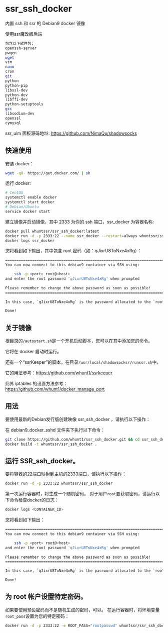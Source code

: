 # ssr_ssh_docker
内置 ssh 和 ssr 的 Debian9 docker 镜像
   
使用ssr魔改版后端
```bash
包含以下软件包: 
openssh-server 
pwgen 
wget 
vim 
nano 
cron 
git 
python 
python-pip 
libssl-dev 
python-dev 
libffi-dev 
python-setuptools 
gcc 
libsodium-dev 
openssl 
cymysql 
```
ssr_uim 面板源码地址: https://github.com/NimaQu/shadowsocks

## 快速使用

安装 docker：
```bash
wget -qO- https://get.docker.com/ | sh
```
运行 docker:
```bash
# CentOS
systemctl enable docker
systemctl start docker
# Debian/Ubuntu
service docker start
```
建立镜像并启动镜像，其中 2333 为你的 ssh 端口，ssr_docker 为容器名称:
```bash
docker pull whuntssr/ssr_ssh_docker:latest
docker run -d -p 2333:22 --name ssr_docker --restart=always whuntssr/ssr_ssh_docker
docker logs ssr_docker
```
您将看到如下输出，其中包含 root 密码（如：qJixrU8ToNxe4xRg）：
```bash
========================================================================
You can now connect to this debian9 container via SSH using:

    ssh -p <port> root@<host>
and enter the root password 'qJixrU8ToNxe4xRg' when prompted
	
Please remember to change the above password as soon as possible!
========================================================================

In this case, `qJixrU8ToNxe4xRg` is the password allocated to the `root` user.

Done!
```
## 关于镜像

根目录的`/autostart.sh`是一个开机启动脚本，您可以在其中添加您的命令。

它将在 docker 启动时运行。

还有一个“ssrKeeper”的脚本，在目录`/usr/local/shadowsocksr/runssr.sh`中。

它的用法参考：https://github.com/whunt1/ssrkeeper

此外 iptables 的设置方法参考：https://github.com/whunt1/docker_manage_port

## 用法
要使用最新的Debian发行版创建映像 ssr_ssh_docker ，请执行以下操作：

在 debian9_docker_sshd 文件夹下执行以下命令：
```bash
git clone https://github.com/whunt1/ssr_ssh_docker.git && cd ssr_ssh_docker
docker build -t whuntssr/ssr_ssh_docker . 
```
## 运行 SSR_ssh_docker。
要将容器的22端口映射到主机的2333端口，请执行以下操作：
```bash
docker run -d -p 2333:22 whuntssr/ssr_ssh_docker
```
第一次运行容器时，将生成一个随机密码。
对于用户`root`要获取密码，请运行以下命令检查docker的日志：
```bash
docker logs <CONTAINER_ID>
```
您将看到如下输出：
```bash
========================================================================
You can now connect to this debian9 container via SSH using:

    ssh -p <port> root@<host>
and enter the root password 'qJixrU8ToNxe4xRg' when prompted
	
Please remember to change the above password as soon as possible!
========================================================================

In this case, `qJixrU8ToNxe4xRg` is the password allocated to the `root` user.

Done!
```

## 为 root 帐户设置特定密码。

如果要使用预设密码而不是随机生成的密码，可以。
在运行容器时，将环境变量`root_pass`设置为您的特定密码：
```bash
docker run -d -p 2333:22 -e ROOT_PASS="rootpasswd" whuntssr/ssr_ssh_docker
```
